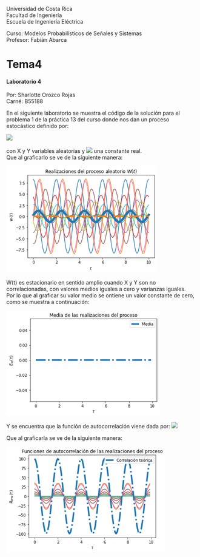 Universidad de Costa Rica  
Facultad de Ingeniería  
Escuela de Ingeniería Eléctrica  

Curso: Modelos Probabilísticos de Señales y Sistemas  
Profesor: Fabián Abarca  

# Tema4 
#### Laboratorio 4 ####


Por: Sharlotte Orozco Rojas  
Carné: B55188  


En el siguiente laboratorio se muestra el código de la solución para el problema 1 de la práctica 13 del curso
donde nos dan un proceso estocástico definido por:  

<img src="https://latex.codecogs.com/svg.latex?W(t)=Xcos(\omega_0t)+Ysin(\omega_0t)"/>  

con X y Y variables aleatorias y <img src="https://latex.codecogs.com/svg.latex?\omega_0"/>  una constante real.  
Que al graficarlo se ve de la siguiente manera:  

![GitHub ProcesoAleatorio](/ProcesoAleatorio.png) 

W(t) es estacionario en sentido amplio cuando X y Y son no correlacionadas, con valores medios iguales a cero y varianzas iguales.  
Por lo que al graficar su valor medio se ontiene un valor constante de cero, como se muestra a continuación:

![GitHub Media](/Media.png)

Y se encuentra que la función de autocorrelación viene dada por:
<img src="https://latex.codecogs.com/svg.latex?R_{WW}=\sigma^2cos(\omega_0\tau)"/> 

Que al graficarla se ve de la siguiente manera:

![GitHub Autocorrelacion](/Autocorrelación.png)

